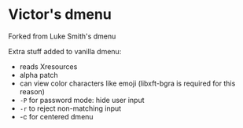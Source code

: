 # Victor's dmenu

Forked from Luke Smith's dmenu

Extra stuff added to vanilla dmenu:

- reads Xresources
- alpha patch
- can view color characters like emoji (libxft-bgra is required for this reason)
- `-P` for password mode: hide user input
- `-r` to reject non-matching input
- -c for centered dmenu
